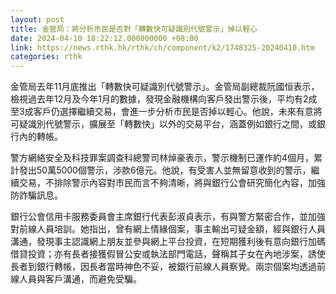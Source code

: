 ```yaml
---
layout: post
title: 金管局：將分析市民是否對「轉數快可疑識別代號警示」掉以輕心
date: 2024-04-10 18:22:12.000000000 +08:00
link: https://news.rthk.hk/rthk/ch/component/k2/1748325-20240410.htm
categories: rthk
---
```


金管局去年11月底推出「轉數快可疑識別代號警示」。金管局副總裁阮國恒表示，檢視過去年12月及今年1月的數據，發現金融機構向客戶發出警示後，平均有2成至3成客戶仍選擇繼續交易，會進一步分析市民是否掉以輕心。他說，未來有意將可疑識別代號警示，擴展至「轉數快」以外的交易平台，涵蓋例如銀行之間，或銀行內的轉帳。

警方網絡安全及科技罪案調查科總警司林焯豪表示，警示機制已運作約4個月，累計發出50萬5000個警示，涉款6億元。他說，有受害人並無留意收到的警示，繼續交易，不排除警示內容對市民而言不夠清晰，將與銀行公會研究簡化內容，加強防詐騙訊息。

銀行公會信用卡服務委員會主席銀行代表彭淑貞表示，有與警方緊密合作，並加強對前線人員培訓。她指出，曾有網上情緣個案，事主輸出可疑金額，經與銀行人員溝通，發現事主認識網上朋友並參與網上平台投資，在短期獲利後有意向銀行加碼借貸投資；亦有長者接獲假冒公安或執法部門電話，聲稱其子女在內地涉案，誘使長者到銀行轉帳，因長者當時神色不妥，被銀行前線人員察覺。兩宗個案均透過前線人員與客戶溝通，而避免受騙。
